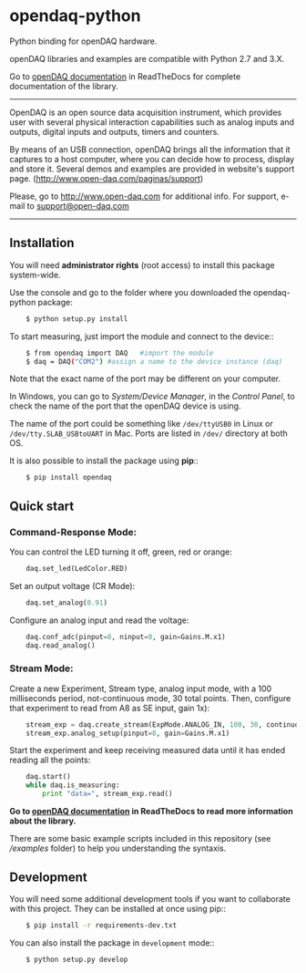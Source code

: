 # opendaq-python

Python binding for openDAQ hardware.

openDAQ libraries and examples are compatible with Python 2.7 and 3.X.

Go to [openDAQ documentation](http://opendaq-python.readthedocs.io/en/latest/ "DAQ.py walkthrough") in ReadTheDocs for complete documentation of the library.

* * *

OpenDAQ is an open source data acquisition instrument, which provides user with
several physical interaction capabilities such as analog inputs and outputs,
digital inputs and outputs, timers and counters.

By means of an USB connection, openDAQ brings all the information that it
captures to a host computer, where you can decide how to process, display and
store it. Several demos and examples are provided in website's support page.
(http://www.open-daq.com/paginas/support)

Please, go to http://www.open-daq.com for additional info.
For support, e-mail to support@open-daq.com

* * * 

## Installation

You will need **administrator rights** (root access) to install this package system-wide.

Use the console and go to the folder where you downloaded the opendaq-python package:

```sh
    $ python setup.py install
```

To start measuring, just import the module and connect to the device::

```sh
    $ from opendaq import DAQ 	#import the module
    $ daq = DAQ("COM2")	#assign a name to the device instance (daq)
```

Note that the exact name of the port may be different on your computer. 

In Windows, you can go to *System/Device Manager*, in the *Control Panel*, to check the name of the port that the openDAQ device is using.

The name of the port could be something like `/dev/ttyUSB0` in Linux or `/dev/tty.SLAB_USBtoUART` in Mac. Ports are listed in `/dev/` directory at both OS.


It is also possible to install the package using **pip**::

```sh
    $ pip install opendaq
```
    
## Quick start    

### Command-Response Mode:

You can control the LED turning it off, green, red or orange:

```python
    daq.set_led(LedColor.RED)
```

Set an output voltage (CR Mode):

```python
    daq.set_analog(0.91)
```

Configure an analog input and read the voltage:

```python
    daq.conf_adc(pinput=8, ninput=0, gain=Gains.M.x1)
    daq.read_analog()
```

### Stream Mode:

Create a new Experiment, Stream type, analog input mode, with a 100 milliseconds period, not-continuous
mode, 30 total points. Then, configure that experiment to read from A8 as SE input, gain 1x):


```python
    stream_exp = daq.create_stream(ExpMode.ANALOG_IN, 100, 30, continuous=False)
    stream_exp.analog_setup(pinput=8, gain=Gains.M.x1)
```

Start the experiment and keep receiving measured data until it has ended reading all the points:

```python
    daq.start()
    while daq.is_measuring:
    	print "data=", stream_exp.read()
```

**Go to [openDAQ documentation](http://opendaq-python.readthedocs.io/en/latest/ "DAQ.py walkthrough") in ReadTheDocs to read more information about the library.**

There are some basic example scripts included in this repository (see */examples* folder) to help you 
understanding the syntaxis.


## Development

You will need some additional development tools if you want to collaborate with this project.
They can be installed at once using pip::
```sh
    $ pip install -r requirements-dev.txt
```
You can also install the package in `development` mode::
```sh
    $ python setup.py develop
```



